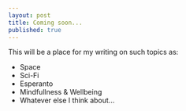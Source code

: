 ```yaml
---
layout: post
title: Coming soon...
published: true
---
```


This will be a place for my writing on such topics as:
* Space
* Sci-Fi
* Esperanto
* Mindfullness & Wellbeing
* Whatever else I think about...